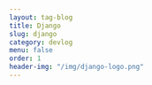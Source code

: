 ```yaml
---
layout: tag-blog
title: Django
slug: django
category: devlog
menu: false
order: 1
header-img: "/img/django-logo.png"
---
```

